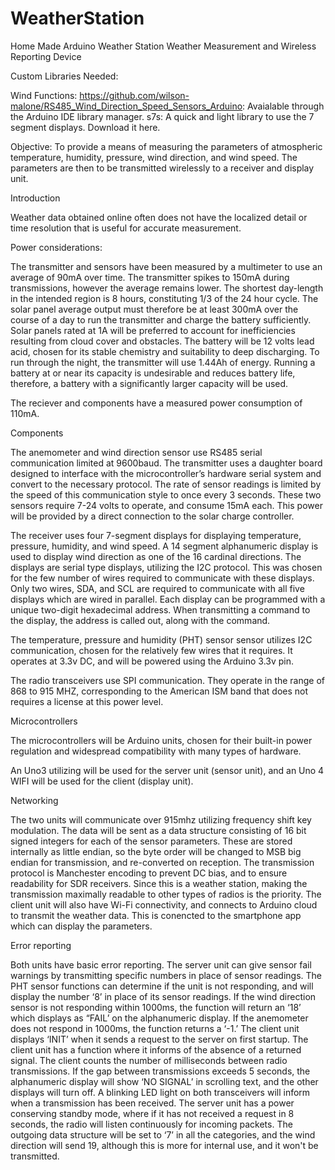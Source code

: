 # WeatherStation
Home Made Arduino Weather Station
Weather Measurement and Wireless Reporting Device

Custom Libraries Needed:

Wind Functions: https://github.com/wilson-malone/RS485_Wind_Direction_Speed_Sensors_Arduino: Avaialable through the Arduino IDE library manager.
s7s: A quick and light library to use the 7 segment displays. Download it here.

Objective: To provide a means of measuring the parameters of atmospheric temperature, humidity, pressure, wind direction, and wind speed. The parameters are then to be transmitted wirelessly to a receiver and display unit.


Introduction

Weather data obtained online often does not have the localized detail or time resolution that is useful for accurate measurement. 

Power considerations: 

The transmitter and sensors have been measured by a multimeter to use an average of 90mA over time. The transmitter spikes to 150mA during transmissions, however the average remains lower. The shortest day-length in the intended region is 8 hours, constituting 1/3 of the 24 hour cycle. The solar panel average output must therefore be at least 300mA over the course of a day to run the transmitter and charge the battery sufficiently. Solar panels rated at 1A will be preferred to account for inefficiencies resulting from cloud cover and obstacles. The battery will be 12 volts lead acid, chosen for its stable chemistry and suitability to deep discharging. To run through the night, the transmitter will use 1.44Ah of energy. Running a battery at or near its capacity is undesirable and reduces battery life, therefore, a battery with a significantly larger capacity will be used.

The reciever and components have a measured power consumption of 110mA.


Components

The anemometer and wind direction sensor use RS485 serial communication limited at 9600baud. The transmitter uses a daughter board designed to interface with the microcontroller’s hardware serial system and convert to the necessary protocol. The rate of sensor readings is limited by the speed of this communication style to once every 3 seconds. These two sensors require 7-24 volts to operate, and consume 15mA each. This power will be provided by a direct connection to the solar charge controller.

The receiver uses four 7-segment displays for displaying temperature, pressure, humidity, and wind speed. A 14 segment alphanumeric display is used to display wind direction as one of the 16 cardinal directions. The displays are serial type displays, utilizing the I2C protocol. This was chosen for the few number of wires required to communicate with these displays. Only two wires, SDA, and SCL are required to communicate with all five displays which are wired in parallel. Each display can be programmed with a unique two-digit hexadecimal address. When transmitting a command to the display, the address is called out, along with the command.

The temperature, pressure and humidity (PHT) sensor sensor utilizes I2C communication, chosen for the relatively few wires that it requires. It operates at 3.3v DC, and will be powered using the Arduino 3.3v pin.

The radio transceivers use SPI communication. They operate in the range of 868 to 915 MHZ, corresponding to the American ISM band that does not requires a license at this power level. 

Microcontrollers

The microcontrollers will be Arduino units, chosen for their built-in power regulation and widespread compatibility with many types of hardware.

An Uno3 utilizing will be used for the server unit (sensor unit), and an Uno 4 WIFI will be used for the client (display unit).

Networking

The two units will communicate over 915mhz utilizing frequency shift key modulation. The data will be sent as a data structure consisting of 16 bit signed integers for each of the sensor parameters. These are stored internally as little endian, so the byte order will be changed to MSB big endian for transmission, and re-converted on reception. The transmission protocol is Manchester encoding to prevent DC bias, and to ensure readability for SDR receivers. Since this is a weather station, making the transmission maximally readable to other types of radios is the priority. The client unit will also have Wi-Fi connectivity, and connects to Arduino cloud to transmit the weather data. This is conencted to the smartphone app which can display the parameters.

Error reporting

Both units have basic error reporting. The server unit can give sensor fail warnings by transmitting specific numbers in place of sensor readings. The PHT sensor functions can determine if the unit is not responding, and will display the number ‘8’ in place of its sensor readings. If the wind direction sensor is not responding within 1000ms, the function will return an ‘18’ which displays as “FAIL’ on the alphanumeric display. If the anemometer does not respond in 1000ms, the function returns a ‘-1.’ The client unit displays ‘INIT’ when it sends a request to the server on first startup. The client unit has a function where it informs of the absence of a returned signal. The client counts the number of milliseconds between radio transmissions. If the gap between transmissions exceeds 5 seconds, the alphanumeric display will show ‘NO SIGNAL’ in scrolling text, and the other displays will turn off. A blinking  LED light on both transceivers will inform when a transmission has been received. The server unit has a power conserving standby mode, where if it has not received a request in 8 seconds, the radio will listen continuously for incoming packets. The outgoing data structure will be set to ‘7’ in all the categories, and the wind direction will send 19, although this is more for internal use, and it won't be transmitted.
